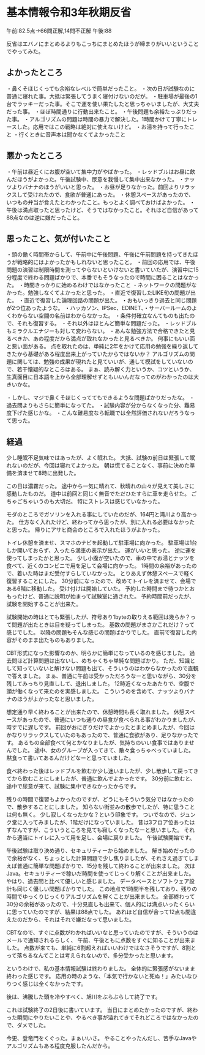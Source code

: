 # 基本情報令和3年秋期反省

午前:82.5点→66問正解,14問不正解
午後:88

反省はエバノにまとめるよりもこっちにまとめたほうが締まりがいいということでやってみた。

## よかったところ

・鼻くそほじくっても余裕なレベルで簡単だったこと。
・次の日が試験なのに普通に寝れた事。大抵は緊張してうまく寝付けないのだが。
・駐車場が最後の1台でラッキーだった事。そこで運を使い果たしたと思っちゃいましたが、大丈夫だった事。
・ほぼ時間通りに行動出来たこと。
・午後問題も余裕たっぷりだった事。
・アルゴリズムの問題は時間の暴力で解決した。1時間かけて丁寧にトレースした。応用ではこの戦略は絶対に使えないけど。
・お湯を持って行ったこと
・行くときに音声本は聞かなくてよかったこと

## 悪かったところ

・午前は昼近くにお腹が空いて集中力がやばかった。
・レッドブルはお昼に飲んだほうがよかった。午後試験中、尿意を我慢して集中出来なかった。
・ナッツよりバナナのほうがいいと思った。
・お昼が足りなかった。前回よりリラックスして受けれたので、食欲が普通にあった。
・休憩スペースがあったので、いつもの弁当が食えたとわかったこと。もっとよく調べておけばよかった。
・午後は満点取ったと思ったけど、そうではなかったこと。それほど自信があって88点なのは逆に嫌だったこと。

## 思ったこと、気が付いたこと

・頭の働く時間帯からして、午前中に午後問題、午後に午前問題を持ってきたほうが戦略的にはよかったかもしれないと思ったこと。
・前回の応用では、午後問題の演習は制限時間を測ってやらないといけないと書いていたが、演習中に15分程度で終わる問題ばかりで、本番でもそうなったので時間に困ることはなかった。
・時間きっかりに始めるわけではなかったこと
・ネットワークの問題がなかった。勉強しなくてよかったと思った。
・直近で復習したLIKE句の問題が出た。
・直近で復習した論理回路の問題が出た。
・おもいっきり過去と同じ問題が2つ位あったような。
・ハッカソン、IPSec、EDINET、・サーバールームのよくわからない空間の名前はわからなかった。
・条件付確立なんてものも出たので、それも復習する。
・それ以外はほとんど簡単な問題だった。
・レッドブルもミラクルエナジーも対して変わらない。
・あんな勉強方法で合格できたと見るべきか、あの程度だから満点が取れなかったと見るべきか。
何事にもいい面と悪い面がある。
点を取れたのは、単純に2年をかけて応用の勉強を繰り返してきたから基礎がある程度出来上がっていたからではないか？
アルゴリズムの問題に関しては、勉強の成果が現れたと見ていいが、通して模試をしていないので、若干懐疑的なところはある。
まぁ、読み解く力というか、コツというか、生真面目に日本語を上から全部理解せずともいいんだなってのがわかったのは大きいかな。

・しかし、マジで鼻くそほじくっててもできるような問題ばかりだったな。
・過去問よりもさらに簡単になってた。
・試験内容が分からなくなった分、難易度下げた感じかな。
・こんな難易度なら転職では全然評価されないだろうなって思った。

## 経過

少し睡眠不足気味ではあったが、よく眠れた。
大抵、試験の前日は緊張して眠れないのだが、今回は寝れてよかった。
朝は慌てることなく、事前に決めた準備を済ませて8時に出発した。

この日は濃霧だった。
途中から一気に晴れて、秋晴れの山々が見えて美しさに感動したものだ。
道中は前回と同じく無音でただひたすらに車を走らせた。
ごちゃごちゃいうのも大切だ。
特にストレスは感じていなかった。

モダのところでガソリンを入れる事にしていたのだが、164円と滝川より高かった。
仕方なく入れたけど、終わってから思ったが、別に入れる必要はなかったと思った。
帰りにアサヒ商会のところで入れたほうがよかった。

トイレ休憩を済ませ、スマホのナビを起動して駐車場に向かった。
駐車場は1台しか開いておらず、入ったら満車の表示が出た。
運がいいと思った。
逆に運を使ってしまったかと思った。
少し小腹が空いたので、車の中でお湯とナッツを食べて、近くのコンビニで用を足して会場に向かった。
1時間の余裕があったので、着いた時はまだ受付すらしていなかった。
とりあえず休憩スペースで軽く復習することにした。
30分前になったので、改めてトイレを済ませて、会場である6階に移動した。
受け付けは開始していた。
予約した時間まで待つかとおもったけど、普通に説明が始まって試験室に通された。
予約時間前だったが、試験を開始することが出来た。

試験開始の時はとても緊張したが、符号あり1byteの取りえる範囲は幾らか？って問題が出たときは目を疑ってしまった。
基数の問題がまさかこれだけ？って感じでした。
以降の問題もそんな感じの問題ばかりでした。
直前で復習した内容がそのまま出たものもありました。

CBT形式になった影響なのか、明らかに簡単になっているのを感じました。
過去問ほど計算問題は出ないし、めちゃくちゃ単純な問題ばかり。
ただ、知識として知っていないと解けない問題も出て、そういうのはわからなかったので直観で答えました。
まぁ、普通に午前は受かっただろうなーと思いながら、30分を残してみっちり見直しして、退出しました。
12時近くなったあたりで、空腹で頭が働くなって来たのを実感しました。
こういうのを含めて、ナッツよりバナナのほうがよかったなと思いました。

想定通り早く終わることが出来たので、休憩時間も長く取れました。
休憩スペースがあったので、普通にいつも通りの昼食が食べられる事がわかりましたが、時すでに遅しです。
前回がおにぎりだけでよかったとまとめましたが、今回はかなりリラックスしていたのもあったので、普通に食欲があり、足りなかったです。
あるもの全部食べて何とかなりましたが、気持ちのいい食事ではありませんでした。
途中、女のグループが入ってきて、散々食っちゃべっていました。
黙食って書いてあるんだけどなーと思っていました。

食べ終わった後はレッドブルを飲むか少し迷いましたが、少し散歩して戻ってきてから飲むことにしましたが、普通に飲んでよかったです。
30分前に飲むと、途中で尿意が来て、試験に集中できなかったからです。

残りの時間で復習もよかったのですが、どうにもそういう気分ではなかったので、散歩することにしました。
知らない街並みの散歩でしたが、特に思うことは何も無く。
少し寂しくなったかな？という印象です。
ついでなので、ジュンク堂に入ってみましたが、1階だけになっていました。
昔は3フロア位あったはずなんですが、こういうところを見ても寂しくなったなーと思いました。
それから適当にトイレに入って用を足し、会場に戻りました。
午後試験開始です。

午後試験は取り決め通り、セキュリティーから始めました。
解き始めだったので余裕がなく、ちょっとした計算問題で少し焦りましたが、それさえ過ぎてしまえば普通に簡単な問題ばかりで、15分を残して終わることが出来ました。
次はJava。セキュリティーで稼いだ時間を使ってじっくり解くことが出来ました。
やはり、過去問と比べて優しいと感じました。
データベースとソフトウェア設計も同じく優しい問題ばかりでした。
この地点で1時間半を残しており、残りの時間でゆっくりじっくりアルゴリズムを解くことが出来ました。
全部終わって30分の余裕があったので、十分見直しも出来て、個人的には満点いったくらいに思っていたのですが、結果は88点でした。
あれほど自信が合って12点も間違えたのだから、それはそれで嫌だなって思いました。

CBTなので、すぐに点数がわかればいいなと思っていたのですが、そういうのはメールで通知されるらしく、
午前、午後ともに点数をすぐに知ることが出来ました。
点数が来ても、単純に6割超えればいいわけではなさそうですが、8割とって落ちるなんてことは考えられないので、多分受かったと思います。

というわけで、私の基本情報試験は終わりました。
全体的に緊張感がないまま終わった感じです。
応用の時のような、「本気で行かないと死ぬ！」みたいなひりつく感じは全くなかったです。

後は、沸騰した頭を冷やすべく、旭川をぶらぶらして終了です。

これは試験終了の2日後に書いています。
当日にまとめたかったのですが、終わった瞬間にやりたいことや、やるべき事が溢れてきてそれどころではなかったので、ダメでした。

今更、登竜門をくぐった。まぁいいさ。
やることやったんだし、苦手なJavaやアルゴリズムもある程度克服したんだから。
